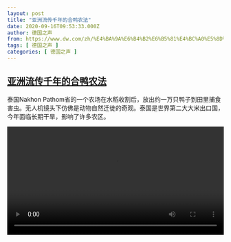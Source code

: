 ```yaml
---
layout: post
title: "亚洲流传千年的合鸭农法"
date: 2020-09-16T09:53:33.000Z
author: 德国之声
from: https://www.dw.com/zh/%E4%BA%9A%E6%B4%B2%E6%B5%81%E4%BC%A0%E5%8D%83%E5%B9%B4%E7%9A%84%E5%90%88%E9%B8%AD%E5%86%9C%E6%B3%95/a-54945053
tags: [ 德国之声 ]
categories: [ 德国之声 ]
---
```

<!--1600250013000-->
[亚洲流传千年的合鸭农法](https://www.dw.com/zh/%E4%BA%9A%E6%B4%B2%E6%B5%81%E4%BC%A0%E5%8D%83%E5%B9%B4%E7%9A%84%E5%90%88%E9%B8%AD%E5%86%9C%E6%B3%95/a-54945053)
------

<div>
<p>泰国Nakhon Pathom省的一个农场在水稻收割后，放出约一万只鸭子到田里捕食害虫。无人机镜头下仿佛是动物自然迁徙的奇观。泰国是世界第二大大米出口国，今年面临长期干旱，影响了许多农区。</small></p><video src="https://tvdownloaddw-a.akamaihd.net/dwtv_video/flv/vdt_zh/2020/bchi200916_001_duck_01i_sd_sor.mp4" controls style="width:100%"></video>
</div>

